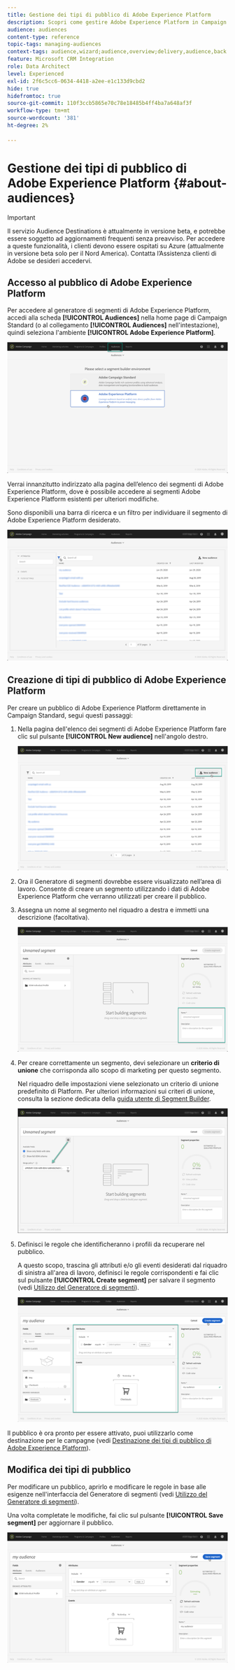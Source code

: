 ```yaml
---
title: Gestione dei tipi di pubblico di Adobe Experience Platform
description: Scopri come gestire Adobe Experience Platform in Campaign Standard.
audience: audiences
content-type: reference
topic-tags: managing-audiences
context-tags: audience,wizard;audience,overview;delivery,audience,back
feature: Microsoft CRM Integration
role: Data Architect
level: Experienced
exl-id: 2f6c5cc6-0634-4418-a2ee-e1c133d9cbd2
hide: true
hidefromtoc: true
source-git-commit: 110f3ccb5865e70c78e18485b4ff4ba7a648af3f
workflow-type: tm+mt
source-wordcount: '381'
ht-degree: 2%

---
```


# Gestione dei tipi di pubblico di Adobe Experience Platform {#about-audiences}

>[!IMPORTANT]
>
>Il servizio Audience Destinations è attualmente in versione beta, e potrebbe essere soggetto ad aggiornamenti frequenti senza preavviso. Per accedere a queste funzionalità, i clienti devono essere ospitati su Azure (attualmente in versione beta solo per il Nord America). Contatta l’Assistenza clienti di Adobe se desideri accedervi.

## Accesso al pubblico di Adobe Experience Platform

Per accedere al generatore di segmenti di Adobe Experience Platform, accedi alla scheda **[!UICONTROL Audiences]** nella home page di Campaign Standard (o al collegamento **[!UICONTROL Audiences]** nell&#39;intestazione), quindi seleziona l&#39;ambiente **[!UICONTROL Adobe Experience Platform]**.

![](assets/aep_audiences_access.png)

Verrai innanzitutto indirizzato alla pagina dell’elenco dei segmenti di Adobe Experience Platform, dove è possibile accedere ai segmenti Adobe Experience Platform esistenti per ulteriori modifiche.

Sono disponibili una barra di ricerca e un filtro per individuare il segmento di Adobe Experience Platform desiderato.

![](assets/aep_audiences_list.png)

## Creazione di tipi di pubblico di Adobe Experience Platform

Per creare un pubblico di Adobe Experience Platform direttamente in Campaign Standard, segui questi passaggi:

1. Nella pagina dell&#39;elenco dei segmenti di Adobe Experience Platform fare clic sul pulsante **[!UICONTROL New audience]** nell&#39;angolo destro.

   ![](assets/aep_audiences_creation_create.png)

1. Ora il Generatore di segmenti dovrebbe essere visualizzato nell’area di lavoro. Consente di creare un segmento utilizzando i dati di Adobe Experience Platform che verranno utilizzati per creare il pubblico.

1. Assegna un nome al segmento nel riquadro a destra e immetti una descrizione (facoltativa).

   ![](assets/aep_audiences_creation_edit_name.png)

1. Per creare correttamente un segmento, devi selezionare un **criterio di unione** che corrisponda allo scopo di marketing per questo segmento.

   Nel riquadro delle impostazioni viene selezionato un criterio di unione predefinito di Platform. Per ulteriori informazioni sui criteri di unione, consulta la sezione dedicata della [guida utente di Segment Builder](https://experienceleague.adobe.com/docs/experience-platform/segmentation/ui/overview.html?lang=it).

   ![](assets/aep_audiences_mergepolicy.png)

1. Definisci le regole che identificheranno i profili da recuperare nel pubblico.

   A questo scopo, trascina gli attributi e/o gli eventi desiderati dal riquadro di sinistra all&#39;area di lavoro, definisci le regole corrispondenti e fai clic sul pulsante **[!UICONTROL Create segment]** per salvare il segmento (vedi [Utilizzo del Generatore di segmenti](../../integrating/using/aep-using-segment-builder.md)).

   ![](assets/aep_audiences_creation_query.png)

Il pubblico è ora pronto per essere attivato, puoi utilizzarlo come destinazione per le campagne (vedi [Destinazione dei tipi di pubblico di Adobe Experience Platform](../../integrating/using/aep-targeting-audiences.md)).

## Modifica dei tipi di pubblico

Per modificare un pubblico, aprirlo e modificare le regole in base alle esigenze nell&#39;interfaccia del Generatore di segmenti (vedi [Utilizzo del Generatore di segmenti](../../integrating/using/aep-using-segment-builder.md)).

Una volta completate le modifiche, fai clic sul pulsante **[!UICONTROL Save segment]** per aggiornare il pubblico.

![](assets/aep_audiences_editing.png)
